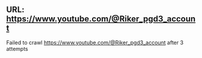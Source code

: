 URL: https://www.youtube.com/@Riker_pgd3_account
---
Failed to crawl https://www.youtube.com/@Riker_pgd3_account after 3 attempts